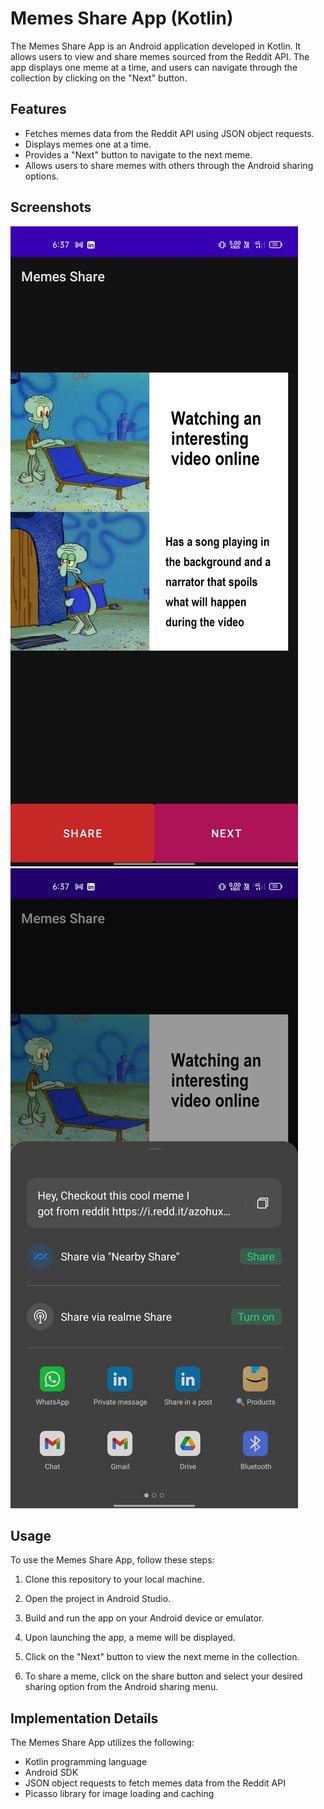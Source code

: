 # Memes Share App (Kotlin)

The Memes Share App is an Android application developed in Kotlin. It allows users to view and share memes sourced from the Reddit API. The app displays one meme at a time, and users can navigate through the collection by clicking on the "Next" button.

## Features

- Fetches memes data from the Reddit API using JSON object requests.
- Displays memes one at a time.
- Provides a "Next" button to navigate to the next meme.
- Allows users to share memes with others through the Android sharing options.

## Screenshots

![App Screenshot](app_screenshot1.png)
![App Screenshot](app_screenshot2.png)
## Usage

To use the Memes Share App, follow these steps:

1. Clone this repository to your local machine.

2. Open the project in Android Studio.

3. Build and run the app on your Android device or emulator.

4. Upon launching the app, a meme will be displayed.

5. Click on the "Next" button to view the next meme in the collection.

6. To share a meme, click on the share button and select your desired sharing option from the Android sharing menu.

## Implementation Details

The Memes Share App utilizes the following:

- Kotlin programming language
- Android SDK
- JSON object requests to fetch memes data from the Reddit API
- Picasso library for image loading and caching



